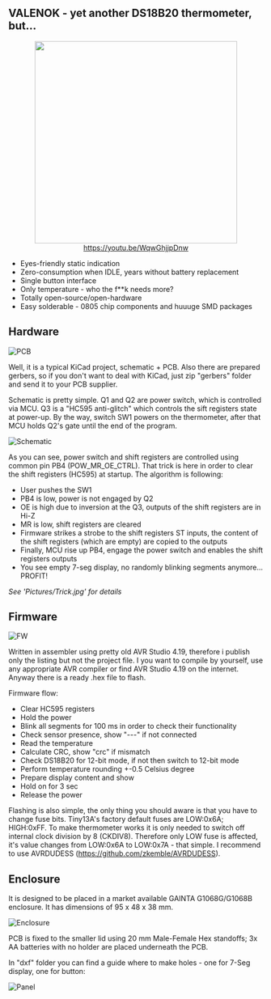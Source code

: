 ## **VALENOK** - yet another DS18B20 thermometer, but...

<p align="center">
  <img src="Pictures/Babushka.jpg" width="400">
  <br>
  <a href="https://youtu.be/WqwGhjjpDnw">https://youtu.be/WqwGhjjpDnw</a>
</p>

* Eyes-friendly static indication
* Zero-consumption when IDLE, years without battery replacement
* Single button interface
* Only temperature - who the f**k needs more?
* Totally open-source/open-hardware
* Easy solderable - 0805 chip components and huuuge SMD packages

## Hardware

![PCB](Pictures/PCB.JPG)

Well, it is a typical KiCad project, schematic + PCB. Also there are prepared gerbers, so if you don't want to deal with KiCad, just zip "gerbers" folder and send it to your PCB supplier. 

Schematic is pretty simple. Q1 and Q2 are power switch, which is controlled via MCU. Q3 is a "HC595 anti-glitch" which controls the sift registers state at power-up. By the way, switch SW1 powers on the thermometer, after that MCU holds Q2's gate until the end of the program.

![Schematic](Pictures/Schematic.jpg)

As you can see, power switch and shift registers are controlled using common pin PB4 (POW_MR_OE_CTRL). That trick is here in order to clear the shift registers (HC595) at startup. The algorithm is following:

* User pushes the SW1
* PB4 is low, power is not engaged by Q2
* OE is high due to inversion at the Q3, outputs of the shift registers are in Hi-Z
* MR is low, shift registers are cleared
* Firmware strikes a strobe to the shift registers ST inputs, the content of the shift registers (which are empty) are copied to the outputs
* Finally, MCU rise up PB4, engage the power switch and enables the shift registers outputs
* You see empty 7-seg display, no randomly blinking segments anymore... PROFIT!

_See 'Pictures/Trick.jpg' for details_

## Firmware

![FW](Pictures/FW.JPG)

Written in assembler using pretty old AVR Studio 4.19, therefore i publish only the listing but not the project file. I you want to compile by yourself, use any appropriate AVR compiler or find AVR Studio 4.19 on the internet. Anyway there is a ready .hex file to flash.

Firmware flow:
* Clear HC595 registers
* Hold the power
* Blink all segments for 100 ms in order to check their functionality
* Check sensor presence, show "---" if not connected
* Read the temperature
* Calculate CRC, show "crc" if mismatch
* Check DS18B20 for 12-bit mode, if not then switch to 12-bit mode
* Perform temperature rounding +-0.5 Celsius degree
* Prepare display content and show
* Hold on for 3 sec
* Release the power

Flashing is also simple, the only thing you should aware is that you have to change fuse bits. Tiny13A's factory default fuses are LOW:0x6A; HIGH:0xFF. To make thermometer works it is only needed to switch off internal clock division by 8 (CKDIV8). Therefore only LOW fuse is affected, it's value changes from LOW:0x6A to LOW:0x7A - that simple. I recommend to use AVRDUDESS (https://github.com/zkemble/AVRDUDESS). 

## Enclosure

It is designed to be placed in a market available GAINTA G1068G/G1068B enclosure. It has dimensions of 95 x 48 x 38 mm. 

![Enclosure](Pictures/G1068G.jpg)

PCB is fixed to the smaller lid using 20 mm Male-Female Hex standoffs; 3x AA batteries with no holder are placed underneath the PCB.

In "dxf" folder you can find a guide where to make holes - one for 7-Seg display, one for button:

![Panel](Pictures/FrontPanel.JPG)